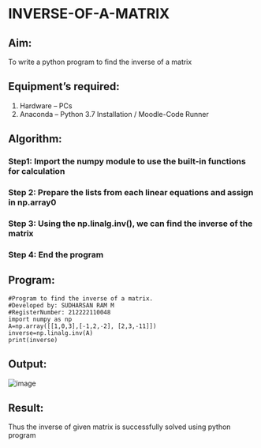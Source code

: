 # INVERSE-OF-A-MATRIX
## Aim:
To write a python program to find the inverse of a matrix
## Equipment’s required:
1. 	Hardware – PCs
2. 	Anaconda – Python 3.7 Installation / Moodle-Code Runner
## Algorithm:
### Step1: Import the numpy module to use the built-in functions for calculation

### Step 2: Prepare the lists from each linear equations and assign in np.array0

### Step 3: Using the np.linalg.inv(), we can find the inverse of the matrix

### Step 4: End the program

## Program:
```
#Program to find the inverse of a matrix.
#Developed by: SUDHARSAN RAM M
#RegisterNumber: 212222110048
import numpy as np
A=np.array([[1,0,3],[-1,2,-2], [2,3,-11]])
inverse=np.linalg.inv(A)
print(inverse)
```
## Output:

![image](https://github.com/Sudharsanram/INVERSE-OF-A-MATRIX/assets/119393980/6bf38ea1-e99e-4052-bf54-b437a35db285)

## Result:
Thus the inverse of given matrix is successfully solved using python program

